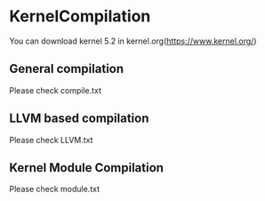 # KernelCompilation

You can download kernel 5.2 in kernel.org(https://www.kernel.org/)

## General compilation

Please check compile.txt

## LLVM based compilation

Please check LLVM.txt

## Kernel Module Compilation

Please check module.txt

